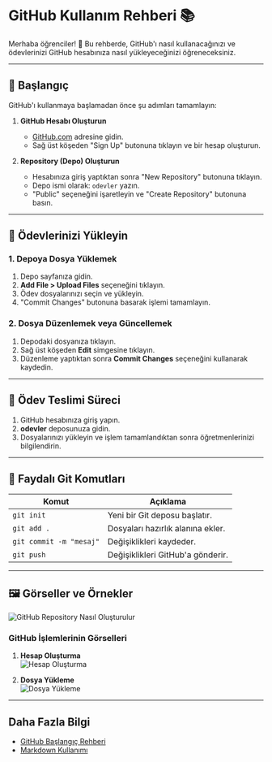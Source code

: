 # GitHub Kullanım Rehberi 📚

Merhaba öğrenciler! 👋 Bu rehberde, GitHub'ı nasıl kullanacağınızı ve ödevlerinizi GitHub hesabınıza nasıl yükleyeceğinizi öğreneceksiniz.

---

## 🚀 Başlangıç

GitHub'ı kullanmaya başlamadan önce şu adımları tamamlayın:

1. **GitHub Hesabı Oluşturun**  
   - [GitHub.com](https://github.com) adresine gidin.
   - Sağ üst köşeden "Sign Up" butonuna tıklayın ve bir hesap oluşturun.

2. **Repository (Depo) Oluşturun**  
   - Hesabınıza giriş yaptıktan sonra "New Repository" butonuna tıklayın.
   - Depo ismi olarak: `odevler` yazın.
   - "Public" seçeneğini işaretleyin ve "Create Repository" butonuna basın.

---

## 📂 Ödevlerinizi Yükleyin

### 1. Depoya Dosya Yüklemek
1. Depo sayfanıza gidin.
2. **Add File > Upload Files** seçeneğini tıklayın.
3. Ödev dosyalarınızı seçin ve yükleyin.
4. "Commit Changes" butonuna basarak işlemi tamamlayın.

### 2. Dosya Düzenlemek veya Güncellemek
1. Depodaki dosyanıza tıklayın.
2. Sağ üst köşeden **Edit** simgesine tıklayın.
3. Düzenleme yaptıktan sonra **Commit Changes** seçeneğini kullanarak kaydedin.

---

## 🎯 Ödev Teslimi Süreci
1. GitHub hesabınıza giriş yapın.
2. **odevler** deposunuza gidin.
3. Dosyalarınızı yükleyin ve işlem tamamlandıktan sonra öğretmenlerinizi bilgilendirin.

---

## 🌟 Faydalı Git Komutları
| Komut           | Açıklama                           |
|------------------|------------------------------------|
| `git init`       | Yeni bir Git deposu başlatır.     |
| `git add .`      | Dosyaları hazırlık alanına ekler. |
| `git commit -m "mesaj"` | Değişiklikleri kaydeder.    |
| `git push`       | Değişiklikleri GitHub'a gönderir. |

---

## 🖼️ Görseller ve Örnekler

![GitHub Repository Nasıl Oluşturulur](https://dummyimage.com/600x400/000/fff&text=GitHub+Repo+Olu%C5%9Fturma)

### GitHub İşlemlerinin Görselleri
1. **Hesap Oluşturma**  
   ![Hesap Oluşturma](https://dummyimage.com/600x400/000/fff&text=Hesap+Olu%C5%9Fturma)

2. **Dosya Yükleme**  
   ![Dosya Yükleme](https://dummyimage.com/600x400/000/fff&text=Dosya+Y%C3%BCkleme)

---

## Daha Fazla Bilgi
- [GitHub Başlangıç Rehberi](https://docs.github.com/en/get-started)
- [Markdown Kullanımı](https://www.markdownguide.org/)
